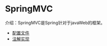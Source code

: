 # SpringMVC
介绍：SpringMVC是Spring针对于javaWeb的框架。  
- [配置文件](https://github.com/acompe/study/blob/master/SpringMVC/Spring-config.md)
- [注解实现](https://github.com/acompe/study/blob/master/SpringMVC/Annotation.md)